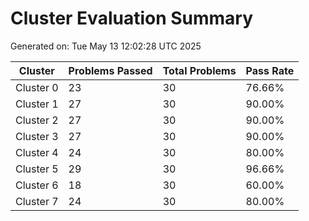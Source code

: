 # Cluster Evaluation Summary
Generated on: Tue May 13 12:02:28 UTC 2025

| Cluster | Problems Passed | Total Problems | Pass Rate |
|---------|----------------|----------------|-----------|
| Cluster 0 | 23|30 | 76.66% |
| Cluster 1 | 27|30 | 90.00% |
| Cluster 2 | 27|30 | 90.00% |
| Cluster 3 | 27|30 | 90.00% |
| Cluster 4 | 24|30 | 80.00% |
| Cluster 5 | 29|30 | 96.66% |
| Cluster 6 | 18|30 | 60.00% |
| Cluster 7 | 24|30 | 80.00% |
